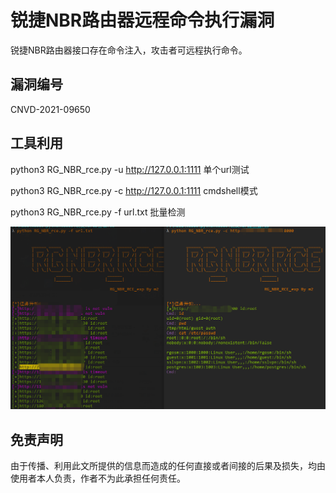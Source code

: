 # 锐捷NBR路由器远程命令执行漏洞

锐捷NBR路由器接口存在命令注入，攻击者可远程执行命令。


## 漏洞编号

CNVD-2021-09650

## 工具利用

python3 RG_NBR_rce.py -u http://127.0.0.1:1111 单个url测试

python3 RG_NBR_rce.py -c http://127.0.0.1:1111 cmdshell模式

python3 RG_NBR_rce.py -f url.txt 批量检测

![](https://github.com/MzzdToT/CNVD-2021-09650/blob/main/CNVD-2021-09650user.png)

## 免责声明

由于传播、利用此文所提供的信息而造成的任何直接或者间接的后果及损失，均由使用者本人负责，作者不为此承担任何责任。
